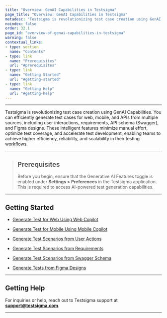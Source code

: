 ```yaml
---
title: "Overview: GenAI Capabilities in Testsigma"
page_title: "Overview: GenAI Capabilities in Testsigma"
metadesc: "Testsigma is revolutionizing test case creation using GenAI Capabilities | You can efficiently generate test cases for web, mobile, and APIs from multiple sources"
noindex: false
order: 32.1
page_id: "overview-of-genai-capabilities-in-testsigma"
warning: false
contextual_links:
- type: section
  name: "Contents"
- type: link
  name: "Prerequisites"
  url: "#prerequisites"
- type: link
  name: "Getting Started"
  url: "#getting-started"
- type: link
  name: "Getting Help"
  url: "#getting-help"
---
```


---

Testsigma is revolutionizing test case creation using GenAI Capabilities. You can efficiently generate test cases for web, mobile, and APIs from multiple sources, including user interactions, requirements, API schema (Swagger), and Figma designs. These intelligent features minimize manual effort, optimize test coverage, and accelerate test development, enabling teams to achieve higher efficiency, reliability, and scalability in their testing workflows.

---

> ## **Prerequisites**
>
> Before you begin, ensure that the Generative AI Features toggle is enabled under **Settings > Preferences** in the Testsigma application. This is required to access AI-powered test generation capabilities.

---

## **Getting Started**

- [Generate Test for Web Using Web Copilot](https://testsigma.com/docs/genai-capabilities/copilot/)

- [Generate Test for Mobile Using Mobile Copilot](https://testsigma.com/docs/genai-capabilities/mobile-copilot/)

- [Generate Test Scenarios from User Actions](https://testsigma.com/docs/genai-capabilities/generate-tests-from-user-actions/)

- [Generate Test Scenarios from Requirements](https://testsigma.com/docs/genai-capabilities/generate-tests-from-requirements/)

- [Generate Test Scenarios from Swagger Schema](https://testsigma.com/docs/genai-capabilities/generate-tests-from-swagger/)

- [Generate Tests from Figma Designs](https://testsigma.com/docs/genai-capabilities/generate-tests-from-figma-designs/)

---

## **Getting Help**

For inquiries or help, reach out to Testsigma support at **support@testsigma.com**.

---